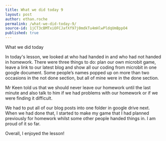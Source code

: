 ```yaml
---
title: What we did today 9
layout: post
author: ethan.roche
permalink: /what-we-did-today-9/
source-id: 1jCT3cBMTxiOFCJafXf97j0mdkTu4mHlwPldqUmBppO4
published: true
---
```

What we did today

In today's lesson, we looked at who had handed in and who had not handed in homework. There were three things to do: plan our own microbit game, leave a link to our latest blog and show all our coding from microbit in one google document. Some people’s names popped up on more than two occasions in the not done section, but all of mine were in the done section.

Mr Keen told us that we should never leave our homework until the last minute and also talk to him if we had problems with our homework or if we were finding it difficult. 

We had to put all of our blog posts into one folder in google drive next. When we had done that, I started to make my game that I had planned previously for homework whilst some other people handed things in. I am proud of it so far.

Overall, I enjoyed the lesson!  

